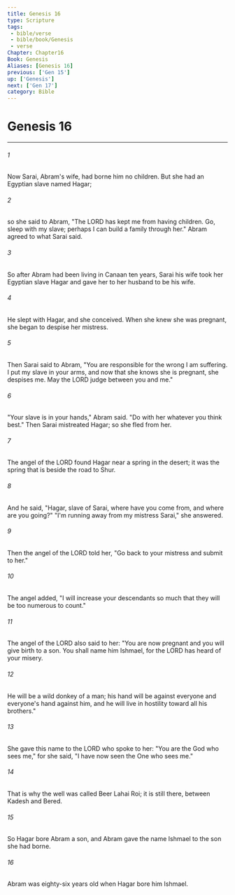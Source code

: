 ```yaml
---
title: Genesis 16
type: Scripture
tags:
 - bible/verse
 - bible/book/Genesis
 - verse
Chapter: Chapter16
Book: Genesis
Aliases: [Genesis 16]
previous: ['Gen 15']
up: ['Genesis']
next: ['Gen 17']
category: Bible
---
```

# Genesis 16

***


###### 1 
Now Sarai, Abram's wife, had borne him no children. But she had an Egyptian slave named Hagar; 

###### 2 
so she said to Abram, "The LORD has kept me from having children. Go, sleep with my slave; perhaps I can build a family through her." Abram agreed to what Sarai said. 

###### 3 
So after Abram had been living in Canaan ten years, Sarai his wife took her Egyptian slave Hagar and gave her to her husband to be his wife. 

###### 4 
He slept with Hagar, and she conceived. When she knew she was pregnant, she began to despise her mistress. 

###### 5 
Then Sarai said to Abram, "You are responsible for the wrong I am suffering. I put my slave in your arms, and now that she knows she is pregnant, she despises me. May the LORD judge between you and me." 

###### 6 
"Your slave is in your hands," Abram said. "Do with her whatever you think best." Then Sarai mistreated Hagar; so she fled from her. 

###### 7 
The angel of the LORD found Hagar near a spring in the desert; it was the spring that is beside the road to Shur. 

###### 8 
And he said, "Hagar, slave of Sarai, where have you come from, and where are you going?" "I'm running away from my mistress Sarai," she answered. 

###### 9 
Then the angel of the LORD told her, "Go back to your mistress and submit to her." 

###### 10 
The angel added, "I will increase your descendants so much that they will be too numerous to count." 

###### 11 
The angel of the LORD also said to her: "You are now pregnant and you will give birth to a son. You shall name him Ishmael, for the LORD has heard of your misery. 

###### 12 
He will be a wild donkey of a man; his hand will be against everyone and everyone's hand against him, and he will live in hostility toward all his brothers." 

###### 13 
She gave this name to the LORD who spoke to her: "You are the God who sees me," for she said, "I have now seen the One who sees me." 

###### 14 
That is why the well was called Beer Lahai Roi; it is still there, between Kadesh and Bered. 

###### 15 
So Hagar bore Abram a son, and Abram gave the name Ishmael to the son she had borne. 

###### 16 
Abram was eighty-six years old when Hagar bore him Ishmael. 
